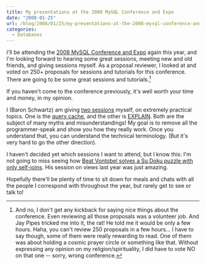 ```yaml
---
title: My presentations at the 2008 MySQL Conference and Expo
date: "2008-01-25"
url: /blog/2008/01/25/my-presentations-at-the-2008-mysql-conference-and-expo/
categories:
  - Databases
---
```

I'll be attending the [2008 MySQL Conference and Expo](http://en.oreilly.com/mysql2008/) again this year, and I'm looking forward to hearing some great sessions, meeting new and old friends, and giving sessions myself. As a proposal reviewer, I looked at and voted on 250+ proposals for sessions and tutorials for this conference. There are going to be some great sessions and tutorials.[^1]

If you haven't come to the conference previously, it's well worth your time and money, in my opinion.

I (Baron Schwartz) am giving [two sessions](http://en.oreilly.com/mysql2008/public/schedule/speaker/142) myself, on extremely practical topics. One is the [query cache](http://en.oreilly.com/mysql2008/public/schedule/detail/1763), and the other is [EXPLAIN](http://en.oreilly.com/mysql2008/public/schedule/detail/300). Both are the subject of many myths and misunderstandings! My goal is to remove all the programmer-speak and show you how they really work. Once you understand that, you can understand the technical terminology. (But it's very hard to go the other direction).

I haven't decided yet which sessions I want to attend, but I know this: I'm not going to miss seeing how [Beat Vontobel solves a Su Doku puzzle with only self-joins](http://en.oreilly.com/mysql2008/public/schedule/detail/794). His session on views last year was just amazing.

Hopefully there'll be plenty of time to sit down for meals and chats with all the people I correspond with throughout the year, but rarely get to see or talk to!

[^1]: And no, I don't get any kickback for saying nice things about the conference. Even reviewing all those proposals was a volunteer job. And Jay Pipes tricked me into it, the rat! He told me it would be only a few hours. Haha, you can't review 250 proposals in a few hours... I have to say though, some of them were really rewarding to read. One of them was about holding a cosmic prayer circle or something like that. Without expressing any opinion on my religion/spirituality, I did have to vote NO on that one -- sorry, wrong conference.
